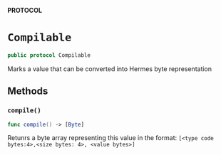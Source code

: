 **PROTOCOL**

# `Compilable`

```swift
public protocol Compilable
```

Marks a value that can be converted into Hermes byte representation

## Methods
### `compile()`

```swift
func compile() -> [Byte]
```

Retunrs a byte array representing this value in the format:
`[<type code bytes:4>,<size bytes: 4>, <value bytes>]`
